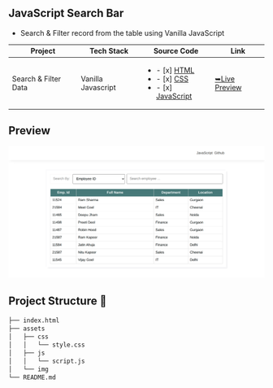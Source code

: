 ## JavaScript Search Bar 

- Search & Filter record from the table using Vanilla JavaScript

| Project | Tech Stack | Source Code | Link |
| --- | --- | --- |--- |
| Search & Filter Data| Vanilla Javascript | <ul><li>- [x] [HTML](index.html)</li><li>- [x] [CSS](assets/css/style.css)</li><li>- [x] [JavaScript](assets/js/script.js)</li></ul> |[➥Live Preview](https://deltanode.github.io/100DaysofCode/02-filter-table/) |



## Preview
![Preview](../preview/02-filter-table.png)




## Project Structure 📂
```
├── index.html
├── assets
│   ├── css
│   │   └── style.css
│   ├── js
│   │   └── script.js
│   └── img
└── README.md
```
